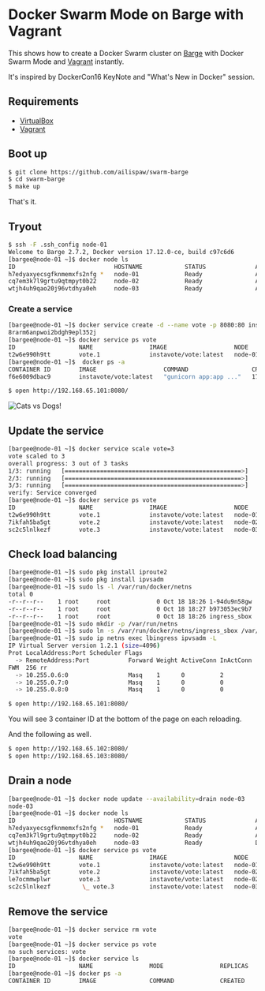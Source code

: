 # Docker Swarm Mode on Barge with Vagrant

This shows how to create a Docker Swarm cluster on [Barge](https://atlas.hashicorp.com/ailispaw/boxes/barge) with Docker Swarm Mode and [Vagrant](https://www.vagrantup.com/) instantly.

It's inspired by DockerCon16 KeyNote and "What's New in Docker" session.

## Requirements

- [VirtualBox](https://www.virtualbox.org/)
- [Vagrant](https://www.vagrantup.com/)

## Boot up

```bash
$ git clone https://github.com/ailispaw/swarm-barge
$ cd swarm-barge
$ make up
```

That's it.

## Tryout

```bash
$ ssh -F .ssh_config node-01
Welcome to Barge 2.7.2, Docker version 17.12.0-ce, build c97c6d6
[bargee@node-01 ~]$ docker node ls
ID                            HOSTNAME            STATUS              AVAILABILITY        MANAGER STATUS
h7edyaxyecsgfknmemxfs2nfg *   node-01             Ready               Active              Leader
cq7em3k7l9grtu9qtmpyt0b22     node-02             Ready               Active
wtjh4uh9qao20j96vtdhya0eh     node-03             Ready               Active
```

### Create a service

```bash
[bargee@node-01 ~]$ docker service create -d --name vote -p 8080:80 instavote/vote
8rarm6anpwoi2bdgh9epl352j
[bargee@node-01 ~]$ docker service ps vote
ID                  NAME                IMAGE                   NODE                DESIRED STATE       CURRENT STATE          ERROR               PORTS
t2w6e990h9tt        vote.1              instavote/vote:latest   node-01             Running             Running 1 second ago
[bargee@node-01 ~]$  docker ps -a
CONTAINER ID        IMAGE                   COMMAND                  CREATED             STATUS              PORTS               NAMES
f6e6009dbac9        instavote/vote:latest   "gunicorn app:app ..."   17 seconds ago      Up 16 seconds       80/tcp              vote.1.t2w6e990h9tt8bwe7syy4m9pj
```

```bash
$ open http://192.168.65.101:8080/
```

![Cats vs Dogs!](https://65.media.tumblr.com/7219623b72287a3f2593c7c279cb8c41/tumblr_o9p000HMuk1u7n3kzo1_1280.png)

## Update the service

```bash
[bargee@node-01 ~]$ docker service scale vote=3
vote scaled to 3
overall progress: 3 out of 3 tasks
1/3: running   [==================================================>]
2/3: running   [==================================================>]
3/3: running   [==================================================>]
verify: Service converged
[bargee@node-01 ~]$ docker service ps vote
ID                  NAME                IMAGE                   NODE                DESIRED STATE       CURRENT STATE                ERROR               PORTS
t2w6e990h9tt        vote.1              instavote/vote:latest   node-01             Running             Running about a minute ago
7ikfah5ba5gt        vote.2              instavote/vote:latest   node-02             Running             Running 20 seconds ago
sc2c5lnlkezf        vote.3              instavote/vote:latest   node-03             Running             Running 21 seconds ago
```

## Check load balancing

```bash
[bargee@node-01 ~]$ sudo pkg install iproute2
[bargee@node-01 ~]$ sudo pkg install ipvsadm
[bargee@node-01 ~]$ sudo ls -l /var/run/docker/netns
total 0
-r--r--r--    1 root     root             0 Oct 18 18:26 1-94du9n58gw
-r--r--r--    1 root     root             0 Oct 18 18:27 b973053ec9b7
-r--r--r--    1 root     root             0 Oct 18 18:26 ingress_sbox
[bargee@node-01 ~]$ sudo mkdir -p /var/run/netns
[bargee@node-01 ~]$ sudo ln -s /var/run/docker/netns/ingress_sbox /var/run/netns/lbingress
[bargee@node-01 ~]$ sudo ip netns exec lbingress ipvsadm -L
IP Virtual Server version 1.2.1 (size=4096)
Prot LocalAddress:Port Scheduler Flags
  -> RemoteAddress:Port           Forward Weight ActiveConn InActConn
FWM  256 rr
  -> 10.255.0.6:0                 Masq    1      0          2
  -> 10.255.0.7:0                 Masq    1      0          0
  -> 10.255.0.8:0                 Masq    1      0          0
```

```bash
$ open http://192.168.65.101:8080/
```

You will see 3 container ID at the bottom of the page on each reloading.

And the following as well.

```bash
$ open http://192.168.65.102:8080/
$ open http://192.168.65.103:8080/
```

## Drain a node

```bash
[bargee@node-01 ~]$ docker node update --availability=drain node-03
node-03
[bargee@node-01 ~]$ docker node ls
ID                            HOSTNAME            STATUS              AVAILABILITY        MANAGER STATUS
h7edyaxyecsgfknmemxfs2nfg *   node-01             Ready               Active              Leader
cq7em3k7l9grtu9qtmpyt0b22     node-02             Ready               Active
wtjh4uh9qao20j96vtdhya0eh     node-03             Ready               Drain
[bargee@node-01 ~]$ docker service ps vote
ID                  NAME                IMAGE                   NODE                DESIRED STATE       CURRENT STATE             ERROR               PORTS
t2w6e990h9tt        vote.1              instavote/vote:latest   node-01             Running             Running 3 minutes ago
7ikfah5ba5gt        vote.2              instavote/vote:latest   node-02             Running             Running 2 minutes ago
le7ocmmwplwr        vote.3              instavote/vote:latest   node-02             Running             Running 18 seconds ago
sc2c5lnlkezf         \_ vote.3          instavote/vote:latest   node-03             Shutdown            Shutdown 18 seconds ago
```

## Remove the service

```bash
[bargee@node-01 ~]$ docker service rm vote
vote
[bargee@node-01 ~]$ docker service ps vote
no such services: vote
[bargee@node-01 ~]$ docker service ls
ID                  NAME                MODE                REPLICAS            IMAGE               PORTS
[bargee@node-01 ~]$ docker ps -a
CONTAINER ID        IMAGE               COMMAND             CREATED             STATUS              PORTS               NAMES
```
